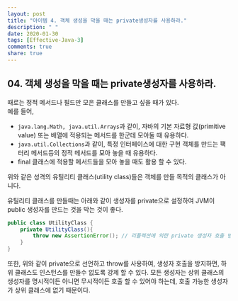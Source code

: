 ```yaml
---
layout: post
title: "아이템 4. 객체 생성을 막을 때는 private생성자를 사용하라."
description: " "
date: 2020-01-30
tags: [Effective-Java-3]
comments: true
share: true
---
```


## 04. 객체 생성을 막을 때는 private생성자를 사용하라.
때로는 정적 메서드나 필드만 모은 클래스를 만들고 싶을 때가 있다.<br/>
예를 들어, 
* ```java.lang.Math, java.util.Arrays```과 같이, 자바의 기본 자료형 값(primitive value) 또는 배열에 적용되는 메서드를 한군데 모아둘 때 유용하다.
* ```java.util.Collections```과 같이, 특정 인터페이스에 대한 구현 객체를 만드는 팩터리 메서드등의 정적 메서드를 모아 놓을 때 유용하다.
* final 클래스에 적용할 메서드들을 모아 놓을 때도 활용 할 수 있다.

위와 같은 성격의 유틸리티 클래스(utility class)들은 객체를 만들 목적의 클래스가 아니다.

유틸리티 클래스를 만들때는 아래와 같이 생성자를 private으로 설정하여 JVM이 public 생성자를 만드는 것을 막는 것이 좋다.

```java
public class UtilityClass {
	private UtilityClass(){
		throw new AssertionError(); // 리플렉션에 의한 private 생성자 호출 방지 ( 규칙 03번 참조 )
	}
}

``` 

또한, 위와 같이 private으로 선언하고 throw를 사용하여, 생성자 호출을 방지하면, 하위 클래스도 인스턴스를 만들수 없도록 강제 할 수 있다.
모든 생성자는 상위 클래스의 생성자를 명시적이든 아니면 무시적이든 호출 할 수 있어야 하는데, 호출 가능한 생성자가 상위 클래스에 없기 때문이다.



